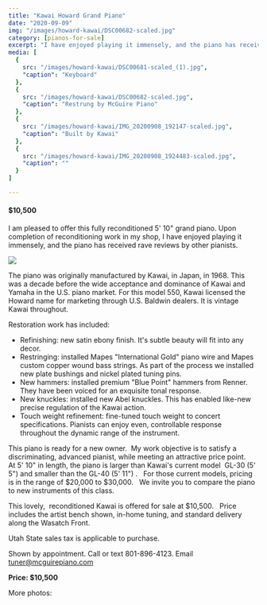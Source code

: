 ```yaml
---
title: "Kawai Howard Grand Piano"
date: "2020-09-09"
img: "/images/howard-kawai/DSC00682-scaled.jpg"
category: [pianos-for-sale]
excerpt: "I have enjoyed playing it immensely, and the piano has received rave reviews by other pianists."
media: [
  {
    src: "/images/howard-kawai/DSC00681-scaled_(1).jpg",
    "caption": "Keyboard"
  },
  {
    src: "/images/howard-kawai/DSC00682-scaled.jpg",
    "caption": "Restrung by McGuire Piano"
  },
  {
    src: "/images/howard-kawai/IMG_20200908_192147-scaled.jpg",
    "caption": "Built by Kawai"
  },
  {
    src: "/images/howard-kawai/IMG_20200908_1924483-scaled.jpg",
    "caption": ""
  }
]

---
```


#### $10,500

I am pleased to offer this fully reconditioned 5' 10" grand piano. Upon completion of reconditioning work in my shop, I have enjoyed playing it immensely, and the piano has received rave reviews by other pianists.

![](/images/IMG_20200908_191818G-936x1024.jpg)

The piano was originally manufactured by Kawai, in Japan, in 1968. This was a decade before the wide acceptance and dominance of Kawai and Yamaha in the U.S. piano market. For this model 550, Kawai licensed the Howard name for marketing through U.S. Baldwin dealers. It is vintage Kawai throughout.

Restoration work has included:

- Refinishing: new satin ebony finish. It's subtle beauty will fit into any decor.
- Restringing: installed Mapes "International Gold" piano wire and Mapes custom copper wound bass strings. As part of the process we installed new plate bushings and nickel plated tuning pins.
- New hammers: installed premium "Blue Point" hammers from Renner. They have been voiced for an exquisite tonal response.
- New knuckles: installed new Abel knuckles. This has enabled like-new precise regulation of the Kawai action.
- Touch weight refinement: fine-tuned touch weight to concert specifications. Pianists can enjoy even, controllable response throughout the dynamic range of the instrument.

This piano is ready for a new owner.  My work objective is to satisfy a  discriminating, advanced pianist, while meeting an attractive price point.    At 5' 10" in length, the piano is larger than Kawai's current model  GL-30 (5' 5") and smaller than the GL-40 (5' 11") .   For those current models, pricing is in the range of $20,000 to $30,000.   We invite you to compare the piano to new instruments of this class. 

This lovely,  reconditioned Kawai is offered for sale at $10,500.   Price includes the artist bench shown, in-home tuning, and standard delivery along the Wasatch Front.   

Utah State sales tax is applicable to purchase.

Shown by appointment. Call or text 801-896-4123. Email tuner@mcguirepiano.com

**Price: $10,500**

More photos: 
